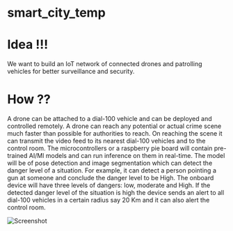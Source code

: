 # smart_city_temp

# Idea !!!

We want to build an IoT network of connected drones and patrolling vehicles for better surveillance and security.

# How ??

A drone can be attached to a dial-100 vehicle and can be deployed and controlled remotely. A drone can reach any potential or actual crime scene much faster than possible for authorities to reach. On reaching the scene it can transmit the video feed to its nearest dial-100 vehicles and to the control room. The microcontrollers or a raspberry pie board will contain pre-trained AI/Ml models and can run inference on them in real-time. The model will be of pose detection and image segmentation which can detect the danger level of a situation. For example, it can detect a person pointing a gun at someone and conclude the danger level to be High. The onboard device will have three levels of dangers: low, moderate and High. If the detected danger level of the situation is high the device sends an alert to all dial-100 vehicles in a certain radius say 20 Km and it can also alert the control room.  


![Screenshot](bhopalhack.png)
